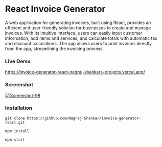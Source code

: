 # React Invoice Generator

A web application for generating invoices, built using React, provides an efficient and user-friendly solution for businesses to create and manage invoices. With its intuitive interface, users can easily input customer information, add items and services, and calculate totals with automatic tax and discount calculations. The app allows users to print invoices directly from the app, streamlining the invoicing process.

### Live Demo
https://invoice-generator-react-nagraj-shankars-projects.vercel.app/

### Screenshot
<a href="https://ibb.co/YDG8Rfj"><img src="https://i.ibb.co/4sxMm4N/Screenshot-98.png" alt="Screenshot-98" border="0" /></a>

### Installation

```
git clone https://github.com/Nagraj-Shankar/invoice-generator-react.git

npm install

npm start
```
